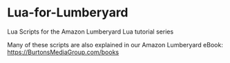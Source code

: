 # Lua-for-Lumberyard
Lua Scripts for the Amazon Lumberyard Lua tutorial series

Many of these scripts are also explained in our Amazon Lumberyard eBook: https://BurtonsMediaGroup.com/books
